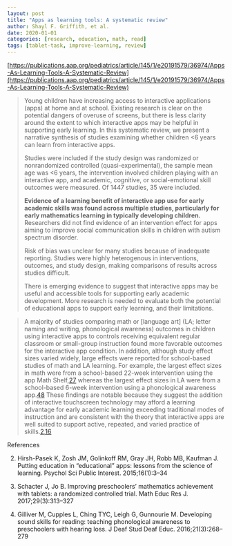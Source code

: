 ```yaml
---
layout: post
title: "Apps as learning tools: A systematic review"
author: Shayl F. Griffith, et al.
date: 2020-01-01
categories: [research, education, math, read]
tags: [tablet-task, improve-learning, review]
---
```


[https://publications.aap.org/pediatrics/article/145/1/e20191579/36974/Apps-As-Learning-Tools-A-Systematic-Review](https://publications.aap.org/pediatrics/article/145/1/e20191579/36974/Apps-As-Learning-Tools-A-Systematic-Review)

> Young children have increasing access to interactive applications (apps) at home and at school. Existing research is clear on the potential dangers of overuse of screens, but there is less clarity around the extent to which interactive apps may be helpful in supporting early learning. In this systematic review, we present a narrative synthesis of studies examining whether children <6 years can learn from interactive apps.
>
> Studies were included if the study design was randomized or nonrandomized controlled (quasi-experimental), the sample mean age was <6 years, the intervention involved children playing with an interactive app, and academic, cognitive, or social-emotional skill outcomes were measured. Of 1447 studies, 35 were included.
>
> **Evidence of a learning benefit of interactive app use for early academic skills was found across multiple studies, particularly for early mathematics learning in typically developing children.** Researchers did not find evidence of an intervention effect for apps aiming to improve social communication skills in children with autism spectrum disorder.
>
> Risk of bias was unclear for many studies because of inadequate reporting. Studies were highly heterogenous in interventions, outcomes, and study design, making comparisons of results across studies difficult.
>
> There is emerging evidence to suggest that interactive apps may be useful and accessible tools for supporting early academic development. More research is needed to evaluate both the potential of educational apps to support early learning, and their limitations.

> A majority of studies comparing math or [language art] (LA; letter naming and writing, phonological awareness) outcomes in children using interactive apps to controls receiving equivalent regular classroom or small-group instruction found more favorable outcomes for the interactive app condition. In addition, although study effect sizes varied widely, large effects were reported for school-based studies of math and LA learning. For example, the largest effect sizes in math were from a school-based 22-week intervention using the app Math Shelf,[27](javascript:;) whereas the largest effect sizes in LA were from a school-based 6-week intervention using a phonological awareness app.[48](javascript:;) These findings are notable because they suggest the addition of interactive touchscreen technology may afford a learning advantage for early academic learning exceeding traditional modes of instruction and are consistent with the theory that interactive apps are well suited to support active, repeated, and varied practice of skills.[2](javascript:;),[16](javascript:;) 

References

2. Hirsh-Pasek K, Zosh JM, Golinkoff RM, Gray JH, Robb MB, Kaufman J. Putting education in “educational” apps: lessons from the science of learning. Psychol Sci Public Interest. 2015;16(1):3–34

27. Schacter J, Jo B. Improving preschoolers’ mathematics achievement with tablets: a randomized controlled trial. Math Educ Res J. 2017;29(3):313–327

48. Gilliver M, Cupples L, Ching TYC, Leigh G, Gunnourie M. Developing sound skills for reading: teaching phonological awareness to preschoolers with hearing loss. J Deaf Stud Deaf Educ. 2016;21(3):268–279



